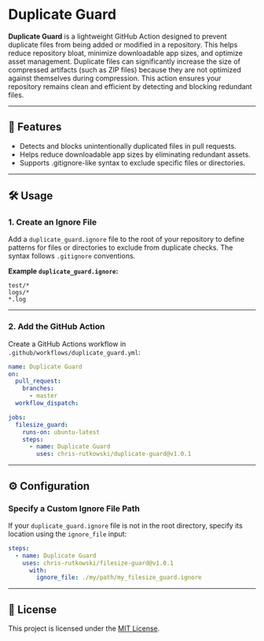 
# Duplicate Guard

**Duplicate Guard** is a lightweight GitHub Action designed to prevent duplicate files from being added or modified in a repository. This helps reduce repository bloat, minimize downloadable app sizes, and optimize asset management. Duplicate files can significantly increase the size of compressed artifacts (such as ZIP files) because they are not optimized against themselves during compression. This action ensures your repository remains clean and efficient by detecting and blocking redundant files.

---

## 🚀 Features
- Detects and blocks unintentionally duplicated files in pull requests.
- Helps reduce downloadable app sizes by eliminating redundant assets.
- Supports .gitignore-like syntax to exclude specific files or directories.

---

## 🛠️ Usage

### 1. **Create an Ignore File**
Add a `duplicate_guard.ignore` file to the root of your repository to define patterns for files or directories to exclude from duplicate checks. The syntax follows `.gitignore` conventions.

**Example `duplicate_guard.ignore`:**
```gitignore
test/*
logs/*
*.log
```

---

### 2. **Add the GitHub Action**
Create a GitHub Actions workflow in `.github/workflows/duplicate_guard.yml`:

```yaml
name: Duplicate Guard
on:
  pull_request:
    branches:
      - master
  workflow_dispatch:

jobs:
  filesize_guard:
    runs-on: ubuntu-latest
    steps:
      - name: Duplicate Guard
        uses: chris-rutkowski/duplicate-guard@v1.0.1
```

---

## ⚙️ Configuration

### **Specify a Custom Ignore File Path**
If your `duplicate_guard.ignore` file is not in the root directory, specify its location using the `ignore_file` input:

```yaml
steps:
  - name: Duplicate Guard
    uses: chris-rutkowski/filesize-guard@v1.0.1
      with:
        ignore_file: ./my/path/my_filesize_guard.ignore
```

---

## 📄 License
This project is licensed under the [MIT License](LICENSE).
